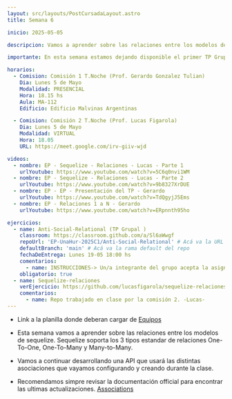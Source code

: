 ```yaml
---
layout: src/layouts/PostCursadaLayout.astro
title: Semana 6

inicio: 2025-05-05

descripcion: Vamos a aprender sobre las relaciones entre los modelos de sequelize. Sequelize soporta los 3 tipos estandar de relaciones  One-To-One, One-To-Many y Many-to-Many.

importante: En esta semana estamos dejando disponible el primer TP Grupal que se deberá entregar antes de la clase del Lunes 19-Mayo-2025. Vayan cerrando y registrando cuanto antes los grupos en la planilla que se encuentra debajo . La plataforma elegida para presentar los TP también es Github classroom. La creación de los grupos se hace en el paso de "Aceptar asignación" la primera vez y lo debe hacer uno de los integrantes del grupo. Luego, el resto del grupo se unen eligiéndolo de la lista de grupos disponibles, también en el paso de "Aceptar asignación". Para los siguientes TP, ya les quedará asociado el usuario de github a un grupo, y solo un docente podrá cambiarlos o quitarlos de ese grupo.

horarios:
  - Comision: Comisión 1 T.Noche (Prof. Gerardo Gonzalez Tulian)
    Dia: Lunes 5 de Mayo
    Modalidad: PRESENCIAL
    Hora: 18.15 hs
    Aula: MA-112
    Edificio: Edificio Malvinas Argentinas

  - Comision: Comisión 2 T.Noche (Prof. Lucas Figarola)
    Dia: Lunes 5 de Mayo
    Modalidad: VIRTUAL
    Hora: 18.05
    URL: https://meet.google.com/irv-giiv-wjd

videos:
  - nombre: EP - Sequelize - Relaciones - Lucas - Parte 1
    urlYoutube: https://www.youtube.com/watch?v=5C6q0nvi1WM
  - nombre: EP - Sequelize - Relaciones - Lucas - Parte 2
    urlYoutube: https://www.youtube.com/watch?v=9b8327XrDUE
  - nombre: EP - EP - Presentación del TP - Gerardo
    urlYoutube: https://www.youtube.com/watch?v=TdQgyjJ5Ems
  - nombre: EP - Relaciones 1 a N - Gerardo
    urlYoutube: https://www.youtube.com/watch?v=ERpnnth95ho

ejercicios:
  - name: Anti-Social-Relational (TP Grupal )
    classroom: https://classroom.github.com/a/Sl6aWwgf
    repoUrl: 'EP-UnaHur-2025C1/Anti-Social-Relational' # Acá va la URL del repo sin el "https://github.com/"
    defaultBranch: 'main' # Acá va la rama default del repo
    fechaDeEntrega: Lunes 19-05 18:00 hs
    comentarios:
      - name: INSTRUCCIONES-> Un/a integrante del grupo acepta la asignación y procede a dar de alta el grupo (tengan acordado el nombre previamente), luego el resto de los/as integrantes también aceptan la asignación, y se unen a su grupo. La entrega la realizan haciendo push al reposotorio grupal desde cualquiera de los usuarios github del grupo. Podrán hacer los push hasta la fecha/hora límite indicada.
    obligatorio: true
  - name: Sequelize-relaciones
    verEjercicio: https://github.com/lucasfigarola/sequelize-relaciones
    comentarios:
      - name: Repo trabajado en clase por la comisión 2. -Lucas-
---
```


- Link a la planilla donde deberan cargar de <a href="https://docs.google.com/spreadsheets/d/1FlSAHBPON9jCX9R63odobxGcQIQyxt5or1UqUAfmkGc/edit?usp=sharing" target="_blank">Equipos</a>

- Esta semana vamos a aprender sobre las relaciones entre los modelos de sequelize. Sequelize soporta los 3 tipos estandar de relaciones One-To-One, One-To-Many y Many-to-Many.

- Vamos a continuar desarrollando una API que usará las distintas asociaciones que vayamos configurando y creando durante la clase.

- Recomendamos simpre revisar la documentación official para encontrar las ultimas actualizaciones.
  <a href="https://sequelize.org/docs/v6/core-concepts/assocs/" target="_blank"> Associations</a>
